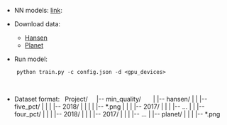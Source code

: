 
- NN models: [link](model/model.py): 
- Download data: 
	* [Hansen](data_scraping/web_mercator/download_quality_hansen.py)
	* [Planet](data_scraping/web_mercator/download_quality_planet.py)

- Run model:
```
	python train.py -c config.json -d <gpu_devices>
```
&nbsp;&nbsp;&nbsp;&nbsp;&nbsp;&nbsp;
- Dataset format:
&nbsp;&nbsp;Project/
&nbsp;&nbsp;&nbsp;&nbsp;|-- min_quality/
&nbsp;&nbsp;&nbsp;&nbsp;&nbsp;&nbsp;|&nbsp;|-- hansen/
        |   |   |-- five_pct/
        |   |   |   |-- 2018/
        |   |   |   |   |-- *.png
        |   |   |   |-- 2017/
        |   |   |   |-- ...
        |   |   |-- four_pct/
        |   |   |   |-- 2018/
        |   |   |   |-- 2017/
        |   |   |   |-- ...
        |   |-- planet/
        |   |   |   |-- *.png
